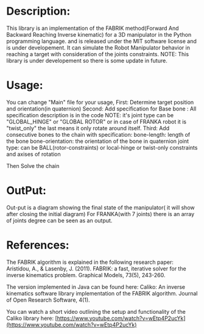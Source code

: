 # Description:

This library is an implementation of the FABRIK method(Forward And Backward Reaching Inverse kinematic) 
for a 3D manipulator in the Python programming language. and is released under the MIT software license 
and is under developement. It can simulate the Robot Manipulator behavior in reaching a target with consideration of 
the joints constraints.
NOTE: This library is under developement so there is some update in future.


# Usage:
You can change "Main" file for your usage,
First: Determine target position and orientation(in quaternion)
Second: Add specification for Base bone : All specification description is in the code
	NOTE: it's joint type can be "GLOBAL_HINGE" or "GLOBAL ROTOR" 
	or in case of FRANKA robot it is "twist_only" the last means it only rotate around itself.
Third: Add consecutive bones to the chain with specification:
	bone-length: length of the bone
	bone-orientation: the orientation of the bone in quaternion
	joint type: can be BALL(rotor-constraints) or local-hinge or twist-only
	constraints and axises of rotation
	 
Then Solve the chain
	
	
# OutPut:
Out-put is a diagram showing the final state of the manipulator( it will show after closing the initial diagram)
For FRANKA(with 7 joints) there is an array of joints degree can be seen as an output.
# References:
The FABRIK algorithm is explained in the following research paper:
Aristidou, A., & Lasenby, J. (2011). FABRIK: a fast, iterative solver for the inverse kinematics problem. Graphical Models, 		73(5), 243-260.

The version implemented in Java can be found here:
Caliko: An inverse kinematics software library implementation of the FABRIK algorithm. Journal of Open Research Software, 4(1).

You can watch a short video outlining the setup and functionality of the Caliko library here:
[https://www.youtube.com/watch?v=wEtp4P2ucYk](https://www.youtube.com/watch?v=wEtp4P2ucYk)
